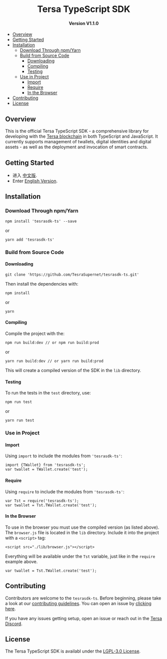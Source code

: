
<h1 align="center">Tersa TypeScript SDK </h1>
<h4 align="center">Version V1.1.0 </h4>

- [Overview](#overview)
- [Getting Started](#getting-started)
- [Installation](#installation)
  - [Download Through npm/Yarn](#download-through-npmyarn)
  - [Build from Source Code](#build-from-source-code)
    - [Downloading](#downloading)
    - [Compiling](#compiling)
    - [Testing](#testing)
  - [Use in Project](#use-in-project)
    - [Import](#import)
    - [Require](#require)
    - [In the Browser](#in-the-browser)
- [Contributing](#contributing)
- [License](#license)

## Overview

This is the official Tersa TypeScript SDK - a comprehensive library for developing with the [Tersa blockchain](https://www.tesra.me) in both TypeScript and JavaScript. It currently supports management of twallets, digital identities and digital assets - as well as the deployment and invocation of smart contracts.

## Getting Started

* 进入 [中文版](https://TesraSupernet.github.io/documentation/tesra_ts_sdk_zh.html).
* Enter [English Version](https://TesraSupernet.github.io/documentation/tesra_ts_sdk_en.html).

## Installation

### Download Through npm/Yarn

````
npm install 'tesrasdk-ts' --save
````

or

```
yarn add 'tesrasdk-ts'
```

### Build from Source Code

#### Downloading

```
git clone 'https://github.com/TesraSupernet/tesrasdk-ts.git'
```

Then install the dependencies with:

```
npm install
```

or

```
yarn
```

#### Compiling

Compile the project with the:

````
npm run build:dev // or npm run build:prod
````

or

```
yarn run build:dev // or yarn run build:prod
```

This will create a compiled version of the SDK in the `lib` directory.

#### Testing

To run the tests in the `test` directory, use:

```
npm run test
```

or

```
yarn run test
```

### Use in Project

#### Import

Using `import` to include the modules from `'tesrasdk-ts'`:

```
import {TWallet} from 'tesrasdk-ts';
var twallet = TWallet.create('test');
```

#### Require

Using `require` to include the modules from `'tesrasdk-ts'`:

````
var Tst = require('tesrasdk-ts');
var twallet = Tst.TWallet.create('test');
````

#### In the Browser

To use in the browser you must use the compiled version (as listed above).
The `browser.js` file is located in the `lib` directory.
Include it into the project with a `<script>` tag:

````
<script src="./lib/browser.js"></script>
````

Everything will be available under the `Tst` variable, just like in the `require` example above.

```
var twallet = Tst.TWallet.create('test');
```

## Contributing

Contributors are welcome to the `tesrasdk-ts`. Before beginning, please take a look at our [contributing guidelines](CONTRIBUTING.md). You can open an issue by [clicking here](https://github.com/TesraSupernet/tesrasdk-ts/issues/new).

If you have any issues getting setup, open an issue or reach out in the [Tersa Discord](https://discordapp.com/invite/4TQujHj).

## License

The Tersa TypeScript SDK is availabl under the [LGPL-3.0 License](LICENSE).
